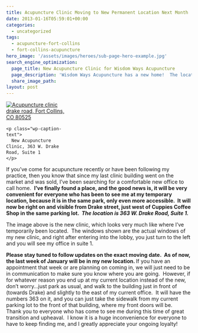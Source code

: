 ```yaml
---
title: Acupuncture Clinic Moving to New Permanent Location Next Month
date: 2013-01-16T05:59:01+00:00
categories:
  - uncategorized
tags:
  - acupuncture-fort-collins
  - fort-collins-acupuncture
hero_image: '/assets/images/heroes/sub-page-hero-example.jpg'
search_engine_optimization:
  page_title: New Acupuncture Clinic for Wisdom Ways Acupuncture
  page_description: 'Wisdom Ways Acupuncture has a new home!  The location is 363 W. Drake Road, Suite 1.'
  share_image_path:
layout: post
---
```

<div>
  <div id="attachment_1380" style="width: 160px" class="wp-caption alignleft">
    <a href="/assets/images/wp-content/uploads/2013/01/acupuncture-office-suite-1.jpg"><img class="size-thumbnail wp-image-1380" title="acupuncture office suite 1" src="/assets/images/wp-content/uploads/2013/01/acupuncture-office-suite-1-150x90.jpg" alt="Acupuncture clinic drake road, Fort Collins, CO 80525" width="150" height="90" srcset="/assets/images/wp-content/uploads/2013/01/acupuncture-office-suite-1-150x90.jpg 150w, /assets/images/wp-content/uploads/2013/01/acupuncture-office-suite-1-300x180.jpg 300w, /assets/images/wp-content/uploads/2013/01/acupuncture-office-suite-1.jpg 327w" sizes="(max-width: 150px) 100vw, 150px" /></a>
    
    <p class="wp-caption-text">
      New Acupuncture Clinic, 363 W. Drake Road, Suite 1
    </p>
  </div>
  
  <p>
    If you&#8217;ve come for acupuncture recently or have been following my practice, then you know that since my last clinic building went on the market and was sold, I&#8217;ve been searching for a comfortable new office to call home.  <strong>I&#8217;ve finally found a place, and the good news is, it will be very convenient for everyone who has been to see me at my temporary location, because it is in the same park, only even more accessible.  It will now be right on and visible from Drake street, just west of Cuppies Coffee Shop in the same parking lot.  <em>The location is 363 W. Drake Road, Suite 1.</em></strong>
  </p>
</div>

<div>
  <p>
    The image above is the new clinic, which looks very much like where I&#8217;ve temporarily been located.  The windows shown are the actual windows of my new clinic, and right after entering into the lobby, you just turn to the left and you will see my office in suite 1.
  </p>
</div>

<div>
  <strong>Please stay tuned to follow updates on the exact moving date.  As of now, the last week of January will be in my new location. </strong> If you have an appointment that week or are planning on coming in, we will just need to be in communication to make sure you know where you are going.  However, if for whatever reason you end up at my current location instead of the new, don&#8217;t worry&#8230;just park as usual, and walk to the building just in front of (towards Drake) and slightly to the east of my current office.  It will have the numbers 363 on it, and you can just take the sidewalk from my current parking lot to the front of that building, where my front doors will be.
</div>

<div>
</div>

<div>
  Thank you to everyone who has come to see me during this time of great transition and upheaval.  I know it is a huge inconvenience for everyone to have to keep finding me, and I greatly appreciate your ongoing loyalty!
</div>